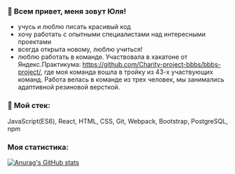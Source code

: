 ### 👋 Всем привет, меня зовут Юля!

- учусь и люблю писать красивый код 
- хочу работать с опытными специалистами над интересными проектами
- всегда открыта новому, люблю учиться!
- люблю работать в команде. Участвовала в хакатоне от Яндекс.Практикума: https://github.com/Charity-project-bbbs/bbbs-project/, где моя команда вошла в тройку из 43-х участвующих команд. Работа велась в команде из трех человек, мы занимались адаптивной резиновой версткой.

### 🔨 Мой стек:

JavaScript(ES6), React, HTML, CSS, Git, Webpack, Bootstrap, PostgreSQL, npm

### Моя статистика:

[![Anurag's GitHub stats](https://github-readme-stats.vercel.app/api?username=julyanazar&show_icons=true&theme=radical)](https://github.com/julyanazar/github-readme-stats)

